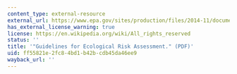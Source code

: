```yaml
---
content_type: external-resource
external_url: https://www.epa.gov/sites/production/files/2014-11/documents/eco_risk_assessment1998.pdf
has_external_license_warning: true
license: https://en.wikipedia.org/wiki/All_rights_reserved
status: ''
title: '"Guidelines for Ecological Risk Assessment." (PDF)'
uid: ff55821e-2fc8-4bd1-b42b-cdb45da46ee9
wayback_url: ''
---
```

